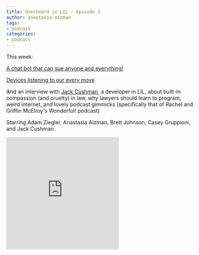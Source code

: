 ```yaml
---
title: Overheard in LIL - Episode 2
author: anastasia-aizman
tags:
- podcast
categories:
- podcast
---
```

This week:

[A chat bot that can sue anyone and everything!](https://www.technologyreview.com/lists/innovators-under-35/2017/pioneer/joshua-browder)

[Devices listening to our every move](https://www.nakedcapitalism.com/2017/11/why-you-should-never-buy-an-amazon-echo-or-even-get-near-one.html)

And an interview with [Jack Cushman](http://jackcushman.org/), a developer in LIL, about built-in compassion (and cruelty) in law, why lawyers should learn to program, weird internet, and lovely podcast gimmicks (specifically that of Rachel and Griffin McElroy's Wonderful! podcast)

Starring Adam Ziegler, Anastasia Aizman, Brett Johnson, Casey Gruppioni, and Jack Cushman.
<div class="embed-container"><iframe title="Overheard in LIL 2" height="300" scrolling="no" frameborder="no" src="https://w.soundcloud.com/player/?url=https%3A//api.soundcloud.com/tracks/355819253&amp;color=%23ff5500&amp;auto_play=false&amp;hide_related=false&amp;show_comments=true&amp;show_user=true&amp;show_reposts=false&amp;show_teaser=true&amp;visual=true"></iframe></div>

